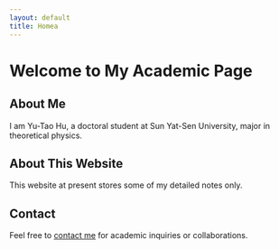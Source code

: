 ```yaml
---
layout: default
title: Homea
---
```


# Welcome to My Academic Page

## About Me
I am Yu-Tao Hu, a doctoral student at Sun Yat-Sen University, major in theoretical physics. 

## About This Website
This website at present stores some of my detailed notes only.

## Contact
Feel free to [contact me](/contact/) for academic inquiries or collaborations.
